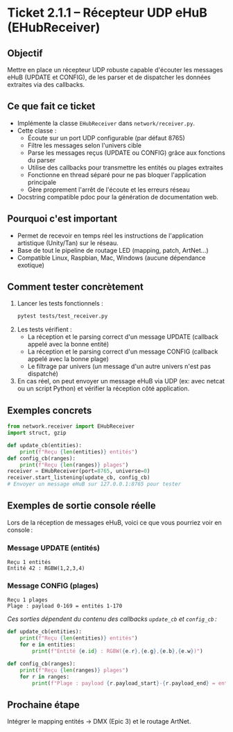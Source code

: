 # Ticket 2.1.1 – Récepteur UDP eHuB (EHubReceiver)

## Objectif
Mettre en place un récepteur UDP robuste capable d'écouter les messages eHuB (UPDATE et CONFIG), de les parser et de dispatcher les données extraites via des callbacks.

## Ce que fait ce ticket
- Implémente la classe `EHubReceiver` dans `network/receiver.py`.
- Cette classe :
  - Écoute sur un port UDP configurable (par défaut 8765)
  - Filtre les messages selon l'univers cible
  - Parse les messages reçus (UPDATE ou CONFIG) grâce aux fonctions du parser
  - Utilise des callbacks pour transmettre les entités ou plages extraites
  - Fonctionne en thread séparé pour ne pas bloquer l'application principale
  - Gère proprement l'arrêt de l'écoute et les erreurs réseau
- Docstring compatible pdoc pour la génération de documentation web.

## Pourquoi c'est important
- Permet de recevoir en temps réel les instructions de l'application artistique (Unity/Tan) sur le réseau.
- Base de tout le pipeline de routage LED (mapping, patch, ArtNet…)
- Compatible Linux, Raspbian, Mac, Windows (aucune dépendance exotique)

## Comment tester concrètement
1. Lancer les tests fonctionnels :
   ```bash
   pytest tests/test_receiver.py
   ```
2. Les tests vérifient :
   - La réception et le parsing correct d'un message UPDATE (callback appelé avec la bonne entité)
   - La réception et le parsing correct d'un message CONFIG (callback appelé avec la bonne plage)
   - Le filtrage par univers (un message d'un autre univers n'est pas dispatché)
3. En cas réel, on peut envoyer un message eHuB via UDP (ex: avec netcat ou un script Python) et vérifier la réception côté application.

## Exemples concrets
```python
from network.receiver import EHubReceiver
import struct, gzip

def update_cb(entities):
    print(f"Reçu {len(entities)} entités")
def config_cb(ranges):
    print(f"Reçu {len(ranges)} plages")
receiver = EHubReceiver(port=8765, universe=0)
receiver.start_listening(update_cb, config_cb)
# Envoyer un message eHuB sur 127.0.0.1:8765 pour tester
```

## Exemples de sortie console réelle

Lors de la réception de messages eHuB, voici ce que vous pourriez voir en console :

### Message UPDATE (entités)
```
Reçu 1 entités
Entité 42 : RGBW(1,2,3,4)
```

### Message CONFIG (plages)
```
Reçu 1 plages
Plage : payload 0-169 = entités 1-170
```

*Ces sorties dépendent du contenu des callbacks `update_cb` et `config_cb` :*

```python
def update_cb(entities):
    print(f"Reçu {len(entities)} entités")
    for e in entities:
        print(f"Entité {e.id} : RGBW({e.r},{e.g},{e.b},{e.w})")

def config_cb(ranges):
    print(f"Reçu {len(ranges)} plages")
    for r in ranges:
        print(f"Plage : payload {r.payload_start}-{r.payload_end} = entités {r.entity_start}-{r.entity_end}")
```

## Prochaine étape
Intégrer le mapping entités → DMX (Epic 3) et le routage ArtNet. 